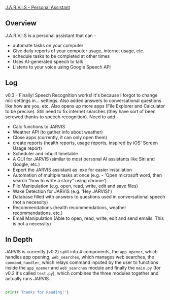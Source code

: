 [J.A.R.V.I.S - Personal Assistant](https://github.com/rudrathegreat/J.A.R.V.I.S/blob/main/JARVIS_cover.jpg)
## Overview

J.A.R.V.I.S is a personal assistant that can - 

- automate tasks on your computer
- Give daily reports of your computer usage, internet usage, etc.
- schedule tasks to be completed at other times
- Uses AI-generated speech to talk
- Listens to your voice using Google Speech API

## Log

v0.3 - Finally! Speech Recognition works! It's because I forgot to change mic settings in... settings. Also added answers to conversational questions like how are you, etc. Also opens up more apps (File Explorer and Calculator to be precise). Still need to fix internet searches (they have sort of been screwed thanks to speech recognition). Need to add - 

- Calc functions to JARVIS
- Weather API (to gather info about weather)
- Close apps (currently, it can only open them)
- create reports (health reports, usage reports, inspired by iOS' Screen Usage report)
- Scheduler and inbuilt timetable
- A GUI for JARVIS (similar to most personal AI assistants like Siri and Google, etc.)
- Export the JARVIS assistant as .exe for easier installation
- Automation of multiple tasks at once (e.g. - 'Open microsoft word, then search "how to write a story" using chrome')
- File Manipulation (e.g. open, read, write, edit and save files)
- Wake Detection for JARVIS (e.g. 'Hey JARVIS!')
- Database filled with answers to questions used in conversational speech (not a necessity)
- Recommendations (health recommendations, weather recommendations, etc.)
- Email Manipulation (Able to open, read, write, edit and send emails. This is not a necessity)

## In Depth

JARVIS is currently (v0.2) split into 4 components, the `app_opener`, which handles app opening, `web_searches`, which manages web searches, the `command_handler`, which relays command inputed by the user to functions inside the `app_opener` and `web_searches` module and finally the `main.py` (for v0.2 it's called `test.py`), which combines the three modules together and actually runs JARVIS.

```Python

print('Thanks for Reading!')

```

